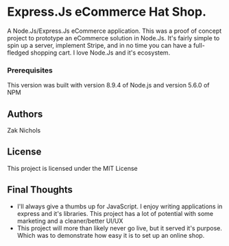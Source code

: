 # Express.Js eCommerce Hat Shop.

A Node.Js/Express.Js eCommerce application. This was a proof of concept project to prototype an eCommerce solution in Node.Js. It's fairly simple to spin up a server, implement Stripe, and in no time you can have a full-fledged shopping cart. I love Node.Js and it's ecosystem.

### Prerequisites

This version was built with version 8.9.4 of Node.js and version 5.6.0 of NPM

## Authors

Zak Nichols

## License

This project is licensed under the MIT License

## Final Thoughts

* I'll always give a thumbs up for JavaScript. I enjoy writing applications in express and it's libraries. This project has a lot of potential with some marketing and a cleaner/better UI/UX
* This project will more than likely never go live, but it served it's purpose. Which was to demonstrate how easy it is to set up an online shop.
